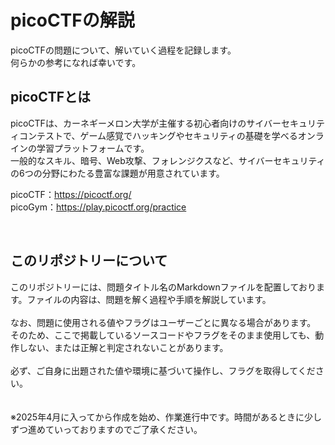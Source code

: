 # picoCTFの解説
picoCTFの問題について、解いていく過程を記録します。  
何らかの参考になれば幸いです。  

## picoCTFとは
picoCTFは、カーネギーメロン大学が主催する初心者向けのサイバーセキュリティコンテストで、ゲーム感覚でハッキングやセキュリティの基礎を学べるオンラインの学習プラットフォームです。  
一般的なスキル、暗号、Web攻撃、フォレンジクスなど、サイバーセキュリティの6つの分野にわたる豊富な課題が用意されています。  


picoCTF：https://picoctf.org/  
picoGym：https://play.picoctf.org/practice  

<br>

## このリポジトリーについて
このリポジトリーには、問題タイトル名のMarkdownファイルを配置しております。ファイルの内容は、問題を解く過程や手順を解説しています。  
<br>
なお、問題に使用される値やフラグはユーザーごとに異なる場合があります。  
そのため、ここで掲載しているソースコードやフラグをそのまま使用しても、動作しない、または正解と判定されないことがあります。  
<br>
必ず、ご自身に出題された値や環境に基づいて操作し、フラグを取得してください。  
<br>
<br>
※2025年4月に入ってから作成を始め、作業進行中です。時間があるときに少しずつ進めていっておりますのでご了承ください。  
